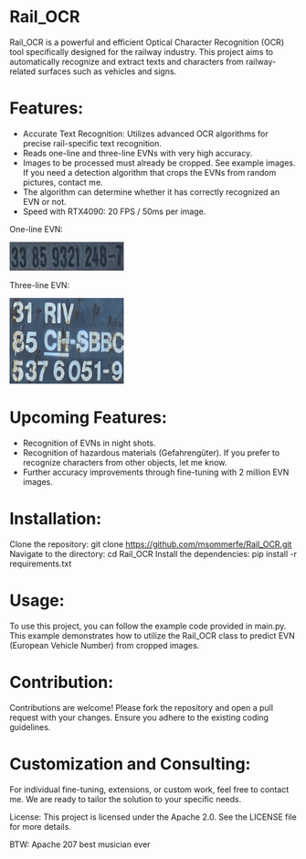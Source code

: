 # Rail_OCR
Rail_OCR is a powerful and efficient Optical Character Recognition (OCR) tool specifically designed for the railway industry. This project aims to automatically recognize and extract texts and characters from railway-related surfaces such as vehicles and signs.

# Features:
* Accurate Text Recognition: Utilizes advanced OCR algorithms for precise rail-specific text recognition.
* Reads one-line and three-line EVNs with very high accuracy.
* Images to be processed must already be cropped. See example images. If you need a detection algorithm that crops the EVNs from random pictures, contact me.
* The algorithm can determine whether it has correctly recognized an EVN or not.
* Speed with RTX4090: 20 FPS / 50ms per image.

One-line EVN:

<img src="example_images/image_0001.png" alt="image_0001.png" width="200" height="50">

Three-line EVN:

<img src="example_images/image_0000.png" alt="image_0001.png" width="200" height="150">

# Upcoming Features:
* Recognition of EVNs in night shots.
* Recognition of hazardous materials (Gefahrengüter). If you prefer to recognize characters from other objects, let me know.
* Further accuracy improvements through fine-tuning with 2 million EVN images.


# Installation:
Clone the repository: git clone https://github.com/msommerfe/Rail_OCR.git
Navigate to the directory: cd Rail_OCR
Install the dependencies: pip install -r requirements.txt

# Usage:
To use this project, you can follow the example code provided in main.py. This example demonstrates how to utilize the Rail_OCR class to predict EVN (European Vehicle Number) from cropped images.

# Contribution:
Contributions are welcome! Please fork the repository and open a pull request with your changes. Ensure you adhere to the existing coding guidelines.

# Customization and Consulting:
For individual fine-tuning, extensions, or custom work, feel free to contact me. We are ready to tailor the solution to your specific needs.

License:
This project is licensed under the Apache 2.0. See the LICENSE file for more details.

BTW: Apache 207 best musician ever

